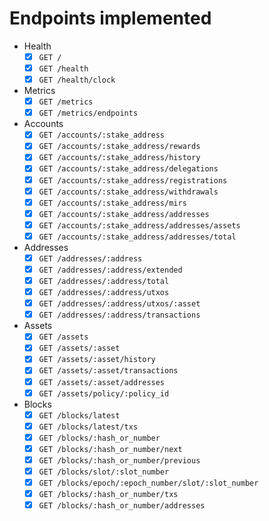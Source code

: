 # Endpoints implemented

- Health
  - [x] `GET /`
  - [x] `GET /health`
  - [x] `GET /health/clock`
- Metrics
  - [x] `GET /metrics`
  - [x] `GET /metrics/endpoints`
- Accounts
  - [x] `GET /accounts/:stake_address`
  - [x] `GET /accounts/:stake_address/rewards`
  - [x] `GET /accounts/:stake_address/history`
  - [x] `GET /accounts/:stake_address/delegations`
  - [x] `GET /accounts/:stake_address/registrations`
  - [x] `GET /accounts/:stake_address/withdrawals`
  - [x] `GET /accounts/:stake_address/mirs`
  - [x] `GET /accounts/:stake_address/addresses`
  - [x] `GET /accounts/:stake_address/addresses/assets`
  - [x] `GET /accounts/:stake_address/addresses/total`
- Addresses
  - [x] `GET /addresses/:address`
  - [x] `GET /addresses/:address/extended`
  - [x] `GET /addresses/:address/total`
  - [x] `GET /addresses/:address/utxos`
  - [x] `GET /addresses/:address/utxos/:asset`
  - [x] `GET /addresses/:address/transactions`
- Assets
  - [x] `GET /assets`
  - [x] `GET /assets/:asset`
  - [x] `GET /assets/:asset/history`
  - [x] `GET /assets/:asset/transactions`
  - [x] `GET /assets/:asset/addresses`
  - [x] `GET /assets/policy/:policy_id`
- Blocks
  - [x] `GET /blocks/latest`
  - [x] `GET /blocks/latest/txs`
  - [x] `GET /blocks/:hash_or_number`
  - [x] `GET /blocks/:hash_or_number/next`
  - [x] `GET /blocks/:hash_or_number/previous`
  - [x] `GET /blocks/slot/:slot_number`
  - [x] `GET /blocks/epoch/:epoch_number/slot/:slot_number`
  - [x] `GET /blocks/:hash_or_number/txs`
  - [x] `GET /blocks/:hash_or_number/addresses`
